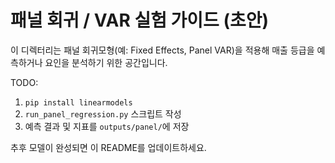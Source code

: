 ﻿# 패널 회귀 / VAR 실험 가이드 (초안)

이 디렉터리는 패널 회귀모형(예: Fixed Effects, Panel VAR)을 적용해 매출 등급을 예측하거나 요인을 분석하기 위한 공간입니다.

TODO:
1. `pip install linearmodels`
2. `run_panel_regression.py` 스크립트 작성
3. 예측 결과 및 지표를 `outputs/panel/`에 저장

추후 모델이 완성되면 이 README를 업데이트하세요.
